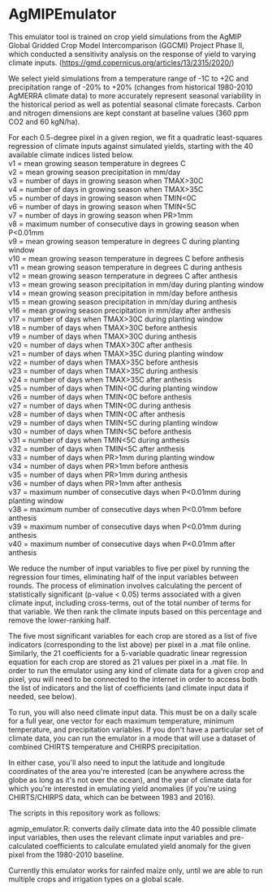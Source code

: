 # AgMIPEmulator

This emulator tool is trained on crop yield simulations from the AgMIP Global Gridded Crop Model Intercomparison 
(GGCMI) Project Phase II, which conducted a sensitivity analysis on the response of yield to varying climate inputs.
(https://gmd.copernicus.org/articles/13/2315/2020/)  
  
We select yield simulations from a temperature range of -1C to +2C and precipitation range of -20% to +20% (changes 
from historical 1980-2010 AgMERRA climate data) to more accurately represent seasonal variability in the historical 
period as well as potential seasonal climate forecasts. Carbon and nitrogen dimensions are kept constant at baseline 
values (360 ppm CO2 and 60 kgN/ha).  
  
For each 0.5-degree pixel in a given region, we fit a quadratic least-squares regression of climate inputs against 
simulated yields, starting with the 40 available climate indices listed below.   
v1 = mean growing season temperature in degrees C  
v2 = mean growing season precipitation in mm/day  
v3 = number of days in growing season when TMAX>30C  
v4 = number of days in growing season when TMAX>35C  
v5 = number of days in growing season when TMIN<0C  
v6 = number of days in growing season when TMIN<5C  
v7 = number of days in growing season when PR>1mm  
v8 = maximum number of consecutive days in growing season when P<0.01mm  
v9 = mean growing season temperature in degrees C during planting window  
v10 = mean growing season temperature in degrees C before anthesis  
v11 = mean growing season temperature in degrees C during anthesis  
v12 = mean growing season temperature in degrees C after anthesis  
v13 = mean growing season precipitation in mm/day during planting window  
v14 = mean growing season precipitation in mm/day before anthesis  
v15 = mean growing season precipitation in mm/day during anthesis  
v16 = mean growing season precipitation in mm/day after anthesis  
v17 = number of days when TMAX>30C during planting window  
v18 = number of days when TMAX>30C before anthesis  
v19 = number of days when TMAX>30C during anthesis  
v20 = number of days when TMAX>30C after anthesis  
v21 = number of days when TMAX>35C during planting window  
v22 = number of days when TMAX>35C before anthesis  
v23 = number of days when TMAX>35C during anthesis  
v24 = number of days when TMAX>35C after anthesis  
v25 = number of days when TMIN<0C during planting window  
v26 = number of days when TMIN<0C before anthesis  
v27 = number of days when TMIN<0C during anthesis  
v28 = number of days when TMIN<0C after anthesis  
v29 = number of days when TMIN<5C during planting window  
v30 = number of days when TMIN<5C before anthesis  
v31 = number of days when TMIN<5C during anthesis  
v32 = number of days when TMIN<5C after anthesis  
v33 = number of days when PR>1mm during planting window  
v34 = number of days when PR>1mm before anthesis  
v35 = number of days when PR>1mm during anthesis  
v36 = number of days when PR>1mm after anthesis  
v37 = maximum number of consecutive days when P<0.01mm during planting window  
v38 = maximum number of consecutive days when P<0.01mm before anthesis  
v39 = maximum number of consecutive days when P<0.01mm during anthesis  
v40 = maximum number of consecutive days when P<0.01mm after anthesis  
  
We reduce the number of input variables to five per pixel by running the regression four times, eliminating half of 
the input variables between rounds. The process of elimination involves calculating the percent of statistically 
significant (p-value < 0.05) terms associated with a given climate input, including cross-terms, out of the total number 
of terms for that variable. We then rank the climate inputs based on this percentage and remove the lower-ranking half.  
  
The five most significant variables for each crop are stored as a list of five indicators (corresponding to the list 
above) per pixel in a .mat file online. Similarly, the 21 coefficients for a 5-variable quadratic linear regression equation 
for each crop are stored as 21 values per pixel in a .mat file. In order to run the emulator using any kind of climate data 
for a given crop and pixel, you will need to be connected to the internet in order to access both the list of indicators 
and the list of coefficients (and climate input data if needed, see below).  
  
To run, you will also need climate input data. This must be on a daily scale for a full year, one vector for each maximum
temperature, minimum temperature, and precipitation variables. If you don't have a particular set of climate data, you can 
run the emulator in a mode that will use a dataset of combined CHIRTS temperature and CHIRPS precipitation.  
  
In either case, you'll also need to input the latitude and longitude coordinates of the area you're interested (can be 
anywhere across the globe as long as it's not over the ocean), and the year of climate data for which you're interested in 
emulating yield anomalies (if you're using CHIRTS/CHIRPS data, which can be between 1983 and 2016).   
  
The scripts in this repository work as follows:  
  
agmip_emulator.R: converts daily climate data into the 40 possible climate input variables, then uses the relevant climate 
input variables and pre-calculated coefficients to calculate emulated yield anomaly for the given pixel from the 1980-2010 
baseline.  
  
Currently this emulator works for rainfed maize only, until we are able to run multiple crops and irrigation types on a 
global scale.  
